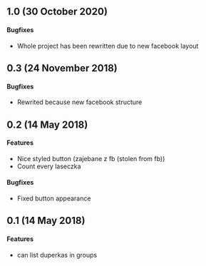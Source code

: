 ## 1.0 (30 October 2020)

#### Bugfixes
- Whole project has been rewritten due to new facebook layout


## 0.3 (24 November 2018)

#### Bugfixes
- Rewrited because new facebook structure

## 0.2 (14 May 2018)

#### Features
- Nice styled button (zajebane z fb (stolen from fb))
- Count every laseczka

#### Bugfixes
- Fixed button appearance

## 0.1 (14 May 2018)

#### Features
- can list duperkas in groups
